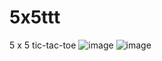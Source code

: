 # 5x5ttt

5 x 5 tic-tac-toe
![image](https://user-images.githubusercontent.com/114167189/202354116-b8ae0e18-a885-47ce-bf35-590e44909207.png)
![image](https://user-images.githubusercontent.com/114167189/202354131-f6dd34a7-bd6a-4a8a-a01e-c63ffbe3b599.png)
